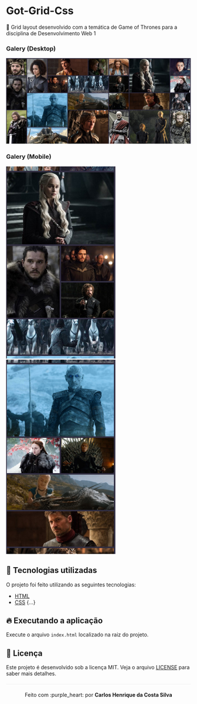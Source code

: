 # Got-Grid-Css
🐲 Grid layout desenvolvido com a temática de Game of Thrones para a disciplina de Desenvolvimento Web 1

### Galery (Desktop)

<img src="/img/galery.PNG">

### Galery (Mobile)

<img src="/img/mobile-1.PNG">

<img src="/img/mobile-2.PNG">

## :rocket: Tecnologias utilizadas 
O projeto foi feito utilizando as seguintes tecnologias:

- [HTML](https://www.w3schools.com/html/)
- [CSS](https://www.w3schools.com/css/)
{...}

## :fire: Executando a aplicação
Execute o arquivo `index.html` localizado na raiz do projeto.

## :page_facing_up: Licença 
Este projeto é desenvolvido sob a licença MIT. Veja o arquivo [LICENSE](LICENSE.md) para saber mais detalhes.

<p align="center" style="margin-top: 20px; border-top: 1px solid #eee; padding-top: 20px;">Feito com :purple_heart: por <strong> Carlos Henrique da Costa Silva </strong> </p>
